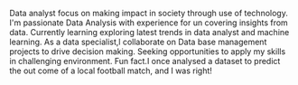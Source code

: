 Data analyst focus on making impact in society through use of technology.
I'm passionate Data Analysis with experience for un covering insights from data.
Currently learning exploring latest trends in data analyst and machine learning.
As a data specialist,l collaborate on Data base management projects to drive decision making.
Seeking opportunities to apply my skills in challenging environment.
Fun fact.I once analysed a dataset to predict the out come of a local football match, and I was right!
